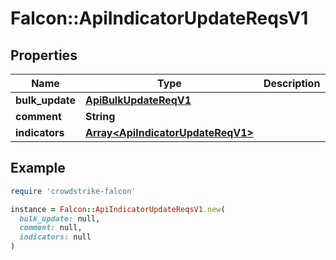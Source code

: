 # Falcon::ApiIndicatorUpdateReqsV1

## Properties

| Name | Type | Description | Notes |
| ---- | ---- | ----------- | ----- |
| **bulk_update** | [**ApiBulkUpdateReqV1**](ApiBulkUpdateReqV1.md) |  |  |
| **comment** | **String** |  | [optional] |
| **indicators** | [**Array&lt;ApiIndicatorUpdateReqV1&gt;**](ApiIndicatorUpdateReqV1.md) |  |  |

## Example

```ruby
require 'crowdstrike-falcon'

instance = Falcon::ApiIndicatorUpdateReqsV1.new(
  bulk_update: null,
  comment: null,
  indicators: null
)
```

